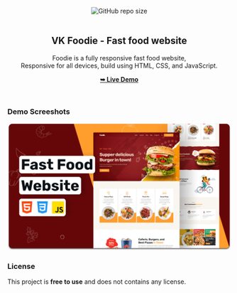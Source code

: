 <div align="center">
  
  ![GitHub repo size](https://img.shields.io/github/repo-size/codewithsadee/foodie)
  <br />
  <br />

  <h2 align="center">VK Foodie - Fast food website</h2>

  Foodie is a fully responsive fast food website, <br />Responsive for all devices, build using HTML, CSS, and JavaScript.

  <a href="https://vkfoods.netlify.app/"><strong>➥ Live Demo</strong></a>

</div>

<br />

### Demo Screeshots

![Foodie Desktop Demo](./desktop.png "Desktop Demo")

### License

This project is **free to use** and does not contains any license.

